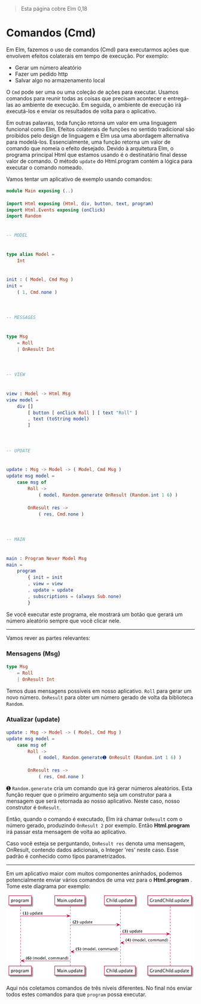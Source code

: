 > Esta página cobre Elm 0,18

# Comandos (Cmd)

Em Elm, fazemos o uso de comandos (Cmd) para executarmos ações que envolvem efeitos colaterais em tempo de execução. Por exemplo:

- Gerar um número aleatório
- Fazer um pedido http
- Salvar algo no armazenamento local

O `Cmd` pode ser uma ou uma coleção de ações para executar. Usamos comandos para reunir todas as coisas que precisam acontecer e entregá-las ao ambiente de execução. Em seguida, o ambiente de execução irá executá-los e enviar os resultados de volta para o aplicativo.

Em outras palavras, toda função retorna um valor em uma linguagem funcional como Elm. Efeitos colaterais de funções no sentido tradicional são proibidos pelo design de linguagem e Elm usa uma abordagem alternativa para modelá-los. Essencialmente, uma função retorna um valor de comando que nomeia o efeito desejado. Devido à arquitetura Elm, o programa principal Html que estamos usando é o destinatário final desse valor de comando. O método `update` do Html.program contém a lógica para executar o comando nomeado.

Vamos tentar um aplicativo de exemplo usando comandos:

```elm
module Main exposing (..)

import Html exposing (Html, div, button, text, program)
import Html.Events exposing (onClick)
import Random


-- MODEL


type alias Model =
    Int


init : ( Model, Cmd Msg )
init =
    ( 1, Cmd.none )



-- MESSAGES


type Msg
    = Roll
    | OnResult Int



-- VIEW


view : Model -> Html Msg
view model =
    div []
        [ button [ onClick Roll ] [ text "Roll" ]
        , text (toString model)
        ]



-- UPDATE


update : Msg -> Model -> ( Model, Cmd Msg )
update msg model =
    case msg of
        Roll ->
            ( model, Random.generate OnResult (Random.int 1 6) )

        OnResult res ->
            ( res, Cmd.none )



-- MAIN


main : Program Never Model Msg
main =
    program
        { init = init
        , view = view
        , update = update
        , subscriptions = (always Sub.none)
        }
```

Se você executar este programa, ele mostrará um botão que gerará um número aleatório sempre que você clicar nele.

---

Vamos rever as partes relevantes:


### Mensagens (Msg)

```elm
type Msg
    = Roll
    | OnResult Int
```

Temos duas mensagens possíveis em nosso aplicativo. `Roll` para gerar um novo número. `OnResult` para obter um número gerado de volta da biblioteca `Random`.

### Atualizar (update)

```elm
update : Msg -> Model -> ( Model, Cmd Msg )
update msg model =
    case msg of
        Roll ->
            ( model, Random.generate➊ OnResult (Random.int 1 6) )

        OnResult res ->
            ( res, Cmd.none )
```

➊ `Random.generate` cria um comando que irá gerar números aleatórios. Esta função requer que o primeiro argumento seja um construtor para a mensagem que será retornada ao nosso aplicativo. Neste caso, nosso construtor é `OnResult`.

Então, quando o comando é executado, Elm irá chamar `OnResult` com o número gerado, produzindo `OnResult 2` por exemplo. Então __Html.program__ irá passar esta mensagem de volta ao aplicativo.

Caso você esteja se perguntando, `OnResult res` denota uma mensagem, OnResult, contendo dados adicionais, o Integer 'res' neste caso. Esse padrão é conhecido como tipos parametrizados.

---

Em um aplicativo maior com muitos componentes aninhados, podemos potencialmente enviar vários comandos de uma vez para o __Html.program__ . Tome este diagrama por exemplo:

![Flow](02-commands.png)

Aqui nós coletamos comandos de três níveis diferentes. No final nós enviar todos estes comandos para que `program` possa executar.
